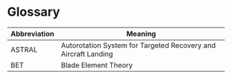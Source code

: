 # Glossary

| Abbreviation | Meaning |
|-------------|---------|
| ASTRAL | Autorotation System for Targeted Recovery and Aircraft Landing |
| BET         | Blade Element Theory |